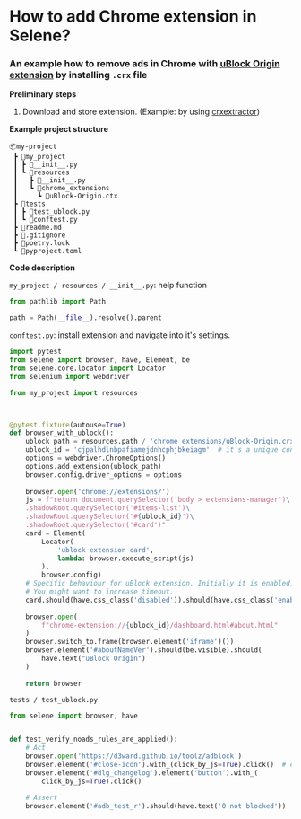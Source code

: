 # How to add Chrome extension in Selene?


### An example how to remove ads in Chrome with [uBlock Origin extension](https://chromewebstore.google.com/detail/ublock-origin/cjpalhdlnbpafiamejdnhcphjbkeiagm) by installing `.crx` file

**Preliminary steps**
1. Download and store extension. (Example: by using [crxextractor](https://crxextractor.com/))

**Example project structure**
```
📦my-project
 ┣ 📂my_project
 ┃ ┣ 📜__init__.py
 ┃ ┗ 📂resources
 ┃   ┣ 📜__init__.py
 ┃   ┗ 📂chrome_extensions
 ┃     ┗ 📜uBlock-Origin.ctx
 ┣ 📂tests
 ┃ ┣ 📜test_ublock.py
 ┃ ┗ 📜conftest.py
 ┣ 📜readme.md
 ┣ 📜.gitignore
 ┣ 📜poetry.lock
 ┗ 📜pyproject.toml
```

**Code description**

`my_project / resources / __init__.py`: help function
```python
from pathlib import Path

path = Path(__file__).resolve().parent
```


`conftest.py`: install extension and navigate into it's settings.
```python
import pytest
from selene import browser, have, Element, be
from selene.core.locator import Locator
from selenium import webdriver

from my_project import resources



@pytest.fixture(autouse=True)
def browser_with_ublock():
    ublock_path = resources.path / 'chrome_extensions/uBlock-Origin.crx'
    ublock_id = 'cjpalhdlnbpafiamejdnhcphjbkeiagm'  # it's a unique constant for uBlock Origin
    options = webdriver.ChromeOptions()
    options.add_extension(ublock_path)
    browser.config.driver_options = options
 
    browser.open('chrome://extensions/')
    js = f"return document.querySelector('body > extensions-manager')\
    .shadowRoot.querySelector('#items-list')\
    .shadowRoot.querySelector('#{ublock_id}')\
    .shadowRoot.querySelector('#card')"
    card = Element(
        Locator(
            'ublock extension card',
            lambda: browser.execute_script(js)
        ),
        browser.config)
    # Specific behaviour for uBlock extension. Initially it is enabled, then disabled, then enabled again.
    # You might want to increase timeout.
    card.should(have.css_class('disabled')).should(have.css_class('enabled'))
 
    browser.open(
        f"chrome-extension://{ublock_id}/dashboard.html#about.html"
    )
    browser.switch_to.frame(browser.element('iframe')())
    browser.element('#aboutNameVer').should(be.visible).should(
        have.text("uBlock Origin")
    )
    
    return browser
```

`tests / test_ublock.py`

```python
from selene import browser, have


def test_verify_noads_rules_are_applied():
    # Act
    browser.open('https://d3ward.github.io/toolz/adblock')
    browser.element('#close-icon').with_(click_by_js=True).click()  # close modal
    browser.element('#dlg_changelog').element('button').with_(
        click_by_js=True).click()

    # Assert
    browser.element('#adb_test_r').should(have.text('0 not blocked'))

```